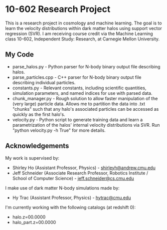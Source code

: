 10-602 Research Project
=======================

This is a research project in cosmology and machine learning. 
The goal is to learn the velocity distributions within dark matter halos using support vector regression (SVR). 
I am receiving course credit via the Machine Learning class 10-602, Independent Study: Research, at Carnegie Mellon University.

My Code
-------

*   parse_halos.py - Python parser for N-body binary output file describing halos. 
*   parse_particles.cpp - C++ parser for N-body binary output file describing individual particles.
*   constants.py - Relevant constants, including scientific quantities, simulation parameters, and named indices for use with parsed data.     		      
*   chunk_manager.py - Rough solution to allow faster manipulation of the (very large) particle data. Allows me to partition the data into .txt "chunks" such that any halo's associated particles can be accessed as quickly as the first halo's. 
*   velocity.py - Python script to generate training data and learn a parametrization of the halos' internal velocity distributions via SVR. Run "python velocity.py -h True" for more details.

Acknowledgements
----------------

My work is supervised by:

*   Shirley Ho (Assistant Professor, Physics) - shirleyh@andrew.cmu.edu
*   Jeff Schneider (Associate Research Professor, Robotics Institute / School of Computer Science) - jeff.schneider@cs.cmu.edu

I make use of dark matter N-body simulations made by:

*    Hy Trac (Assistant Professor, Physics) - hytrac@cmu.edu

I'm currently working with the following catalogs (at redshift 0):

*    halo.z=00.0000
*    halo_part.z=00.0000